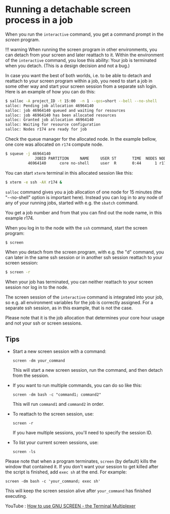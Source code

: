 # Running a detachable screen process in a job

When you run the `interactive` command, you get a command prompt in the _screen_ program.

!!! warning
    When running the screen program in other environments, you can detach from your screen and later reattach to it. Within the environment of the `interactive` command, you lose this ability: Your job is terminated when you detach. (This is a design decision and not a bug.)

In case you want the best of both worlds, i.e. to be able to detach and reattach to your screen program within a job, you need to start a job in some other way and start your screen session from a separate ssh login. Here is an example of how you can do this:
```bash
$ salloc -A project_ID -t 15:00  -n 1 --qos=short --bell --no-shell
salloc: Pending job allocation 46964140
salloc: job 46964140 queued and waiting for resources
salloc: job 46964140 has been allocated resources
salloc: Granted job allocation 46964140
salloc: Waiting for resource configuration
salloc: Nodes r174 are ready for job
```
Check the queue manager for the allocated node. In the example bellow, one core was allocated on `r174` compute node.
```bash
$ squeue -j 46964140
             JOBID PARTITION     NAME     USER ST       TIME  NODES NODELIST(REASON)
          46964140      core no-shell     user  R       0:44      1 r174
```
You can start `xterm` terminal in this allocated session like this:
```bash
$ xterm -e ssh -AX r174 &
```

`salloc` command gives you a job allocation of one node for 15 minutes (the "--no-shell" option is important here). Instead you can log in to any node of any of your running jobs, started with e.g. the `sbatch` command.

You get a job number and from that you can find out the node name, in this example r174.

When you log in to the node with the `ssh` command, start the screen program:

```bash
$ screen
```
When you detach from the screen program, with e.g. the "d" command, you can later in the same ssh session or in another ssh session reattach to your screen session:
```bash
$ screen -r
```
When your job has terminated, you can neither reattach to your screen session nor log in to the node.

The screen session of the `interactive` command is integrated into your job, so e.g. all environment variables for the job is correctly assigned. For a separate ssh session, as in this example, that is not the case.

Please note that it is the job allocation that determines your core hour usage and not your ssh or screen sessions.

## Tips

- Start a new screen session with a command:
   ```
   screen -dm your_command
   ```
   This will start a new screen session, run the command, and then detach from the session.

- If you want to run multiple commands, you can do so like this:
   ```
   screen -dm bash -c "command1; command2"
   ```
   This will run `command1` and `command2` in order.

- To reattach to the screen session, use:
   ```
   screen -r
   ```
   If you have multiple sessions, you'll need to specify the session ID.

- To list your current screen sessions, use:
   ```
   screen -ls
   ```

Please note that when a program terminates, `screen` (by default) kills the window that contained it. If you don't want your session to get killed after the script is finished, add `exec sh` at the end. For example:
```
screen -dm bash -c 'your_command; exec sh'
```
This will keep the screen session alive after `your_command` has finished executing.

YouTube : [How to use GNU SCREEN - the Terminal Multiplexer](https://www.youtube.com/watch?v=I4xVn6Io5Nw)
